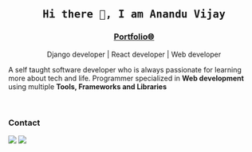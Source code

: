 <h2 align='center'><samp><strong>Hi there 👋, I am Anandu Vijay</strong></samp></h2>
<h3 align='center'><strong><a href="#" target="_blank">Portfolio🌐</a></strong></h3>


<p align='center'> Django developer | React developer | Web developer</p>

<p align='left'> A self taught software developer who is always passionate for learning more about tech and life. Programmer specialized in <b>Web development</b> using multiple <b>Tools, Frameworks and Libraries</b></p>
<br>
<h3 align="left">Contact</h3>
<p align="left"> 
   <a href="https://www.linkedin.com/in/anandu-vijay-726302148/" target="_blank"><img src="https://img.shields.io/badge/-LinkedIn-%230077B5?style=for-the-badge&logo=linkedin&logoColor=white" target="_blank"></a> 
<!--   <a href="#" target="_blank"><img src="https://img.shields.io/badge/-Instagram-%23E4405F?style=for-the-badge&logo=instagram&logoColor=white" target="_blank"></a> -->
  <a href = "mailto: anandu.fc@gmail.com"><img src="https://img.shields.io/badge/-Gmail-%23333?style=for-the-badge&logo=gmail&logoColor=white" target="_blank"></a>
</p>
